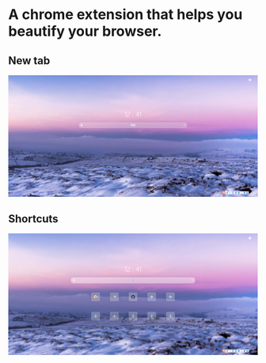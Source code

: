 # A chrome extension that helps you beautify your browser.

## New tab
![A simple, vivid, and beautiful new tab.](/assets/index.png)


## Shortcuts
![Quick to start.](/assets/shortcuts.png)